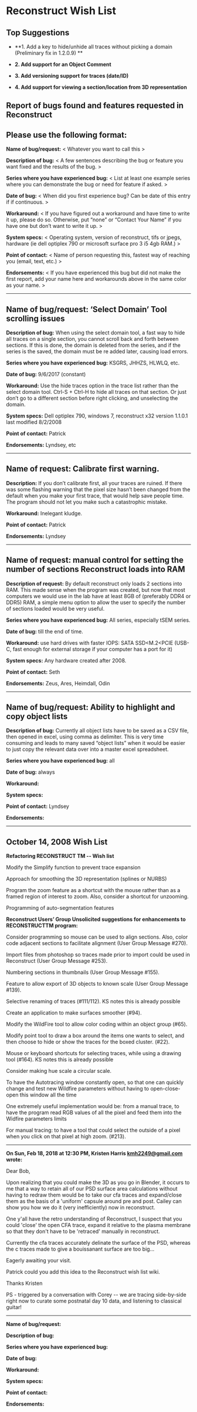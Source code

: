 # Reconstruct Wish List

## Top Suggestions

* **1. Add a key to hide/unhide all traces without picking a domain (Preliminary fix in 1.2.0.9) **

* **2. Add support for an Object Comment**

* **3. Add versioning support for traces (date/ID)**

* **4. Add support for viewing a section/location from 3D representation**


## Report of bugs found and features requested in Reconstruct 

## Please use the following format:

**Name of bug/request:**
< Whatever you want to call this >

**Description of bug:** 
< A few sentences describing the bug or feature you want fixed and the results of the bug. > 

**Series where you have experienced bug:** 
< List at least one example series where you can demonstrate the bug or need for feature if asked. >

**Date of bug:** 
< When did you first experience bug? Can be date of this entry if if continuous. >

**Workaround:** 
< If you have figured out a workaround and have time to write it up, please do so. Otherwise, put “none” or “Contact Your Name” if you have one but don’t want to write it up. >

**System specs:** 
< Operating system, version of reconstruct, tifs or jpegs, hardware (ie dell optiplex 790 or microsoft surface pro 3 i5 4gb RAM.) >

**Point of contact:** 
< Name of person requesting this, fastest way of reaching you (email, text, etc.) >

**Endorsements:** 
< If you have experienced this bug but did not make the first report, add your name here and workarounds above in the same color as your name. >

*************************

## **Name of bug/request:** ‘Select Domain’ Tool scrolling issues

**Description of bug:** When using the select domain tool, a fast way to hide all traces on a single section, you cannot 
scroll back and forth between sections. If this is done, the domain is deleted from the series, and if the series is 
the saved, the domain must be re added later, causing load errors.

**Series where you have experienced bug:** KSGRS, JHHZS, HLWLQ, etc.

**Date of bug:** 9/6/2017 (constant)

**Workaround:** Use the hide traces option in the trace list rather than the select domain tool. Ctrl-S + Ctrl-H to hide 
all traces on that section. Or just don’t go to a different section before right clicking, and unselecting the domain.

**System specs:** Dell optiplex 790, windows 7, reconstruct x32 version 1.1.0.1 last modified 8/2/2008

**Point of contact:** Patrick

**Endorsements:** Lyndsey, etc

*************************

## **Name of request:** Calibrate first warning.

**Description:** If you don’t calibrate first, all your traces are ruined. If there was some flashing warning 
that the pixel size hasn’t been changed from the default when you make your first trace, that would help save 
people time. The program should not let you make such a catastrophic mistake.

**Workaround:** Inelegant kludge.

**Point of contact:** Patrick

**Endorsements:** Lyndsey

*************************

## **Name of request:** manual control for setting the number of sections Reconstruct loads into RAM

**Description of request:** By default reconstruct only loads 2 sections into RAM. This made sense 
when the program was created, but now that most computers we would use in the lab have at least 8GB 
of (preferably DDR4 or DDR5) RAM, a simple menu option to allow the user to specify the number of 
sections loaded would be very useful. 

**Series where you have experienced bug:** All series, especially tSEM series.

**Date of bug:** till the end of time.

**Workaround:** use hard drives with faster IOPS: SATA SSD<M.2<PCIE (USB-C, fast enough for 
external storage if your computer has a port for it)

**System specs:** Any hardware created after 2008.

**Point of contact:** Seth

**Endorsements:** Zeus, Ares, Heimdall, Odin

*************************

## **Name of bug/request:** Ability to highlight and copy object lists

**Description of bug:** Currently all object lists have to be saved as a CSV file, then opened in 
excel, using comma as delimiter. This is very time consuming and leads to many saved “object lists” 
when it would be easier to just copy the relevant data over into a master excel spreadsheet.

**Series where you have experienced bug:** all

**Date of bug:** always

**Workaround:** 

**System specs:**

**Point of contact:** Lyndsey

**Endorsements:** 


*************************

## **October 14, 2008 Wish List**

**Refactoring RECONSTRUCT TM  -- Wish list**

Modify the Simplify function to prevent trace expansion

Approach for smoothing the 3D representation (splines or NURBS)

Program the zoom feature as a shortcut with the mouse rather than as a framed region of 
interest to zoom. Also, consider a shortcut for unzooming.

Programming of auto-segmentation features


**Reconstruct Users’ Group 
Unsolicited suggestions for enhancements to RECONSTRUCTTM program:**

Consider programming so mouse can be used to align sections.  Also, color code 
adjacent sections to facilitate alignment (User Group Message #270).

Import files from photoshop so traces made prior to import could be used in Reconstruct (User Group Message #253).

Numbering sections in thumbnails (User Group Message #155).

Feature to allow export of 3D objects to known scale (User Group Message #139).

Selective renaming of traces (#111/112). KS notes this is already possible

Create an application to make surfaces smoother (#94). 

Modify the WildFire tool to allow color coding within an object group (#65).

Modify point tool to draw a box around the items one wants to select, and 
then choose to hide or show the traces for the boxed cluster. (#22).

Mouse or keyboard shortcuts for selecting traces, while using a drawing 
tool (#164). KS notes this is already possible

Consider making hue scale a circular scale.

To have the Autotracing window constantly open, so that one can
quickly change and test new Wildfire parameters without having to
open-close-open this window all the time

One extremely useful implementation would be: from a manual trace, to
have the program read RGB values of all the pixel and feed them into
the Widfire parameters limits

For manual tracing: to have a tool that could select the outside of a
pixel when you click on that pixel at high zoom.  (#213).

 


*************************

**On Sun, Feb 18, 2018 at 12:30 PM, Kristen Harris <kmh2249@gmail.com> wrote:**

Dear Bob,

Upon realizing that you could make the 3D as you go in Blender, it occurs to me that a way to retain all of our 
PSD surface area calculations without having to redraw them would be to take our cfa traces and expand/close 
them as the basis of a 'uniform' capsule around pre and post.  Cailey can show you how we do it (very inefficiently) 
now in reconstruct.

One y'all have the retro understanding of Reconstruct, I suspect that you could 'close' the open CFA trace, expand 
it relative to the plasma membrane so that they don't have to be 'retraced' manually in reconstruct.

Currently the cfa traces accurately delinate the surface of the PSD, whereas the c traces made to give a bouissanant 
surface are too big...

Eagerly awaiting your visit.

Patrick could you add this idea to the Reconstruct wish list wiki.

Thanks
Kristen

PS - triggered by a conversation with Corey -- we are tracing side-by-side right now to curate some postnatal 
day 10 data, and listening to classical guitar!

*************************

**Name of bug/request:**

**Description of bug:** 

**Series where you have experienced bug:** 

**Date of bug:** 

**Workaround:** 

**System specs:**

**Point of contact:** 

**Endorsements:** 

